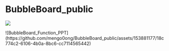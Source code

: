 # BubbleBoard_public
<p>
  <img src="![BubbleBoard_Function_PPT](https://github.com/mengo0ong/BubbleBoard_public/assets/153881177/356efeb1-c2d6-4b3f-9a40-b55b949aab28)">
</p>
![BubbleBoard_Function_PPT](https://github.com/mengo0ong/BubbleBoard_public/assets/153881177/18c774c2-6106-4b0a-8bc6-cc7114565442)
